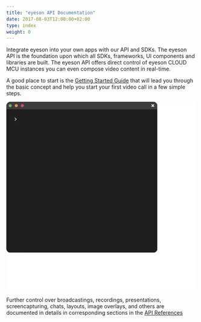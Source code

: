 ```yaml
---
title: "eyeson API Documentation"
date: 2017-08-03T12:00:00+02:00
type: index
weight: 0
---
```


Integrate eyeson into your own apps with our API and SDKs.  The eyeson API is
the foundation upon which all SDKs, frameworks, UI components and libraries
are built. The eyeson API offers direct control of eyeson CLOUD MCU instances
you can even compose video content in real-time.

A good place to start is the [Getting Started Guide](getting-started/) that
will lead you through the basic concept and help you start your first video
call in a few simple steps.

![](./images/introduction.gif)

Further control over broadcastings, recordings, presentations, screencapturing,
chats, layouts, image overlays, and others are documented in details in corresponding sections in the [API References](api-reference/)
